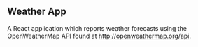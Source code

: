 ## Weather App

A React application which reports weather forecasts using the OpenWeatherMap API found at http://openweathermap.org/api.
